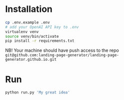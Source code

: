 # Installation

```bash
cp .env.example .env
# add your OpenAI API key to .env
virtualenv venv
source venv/bin/activate
pip install -r requirements.txt
```

NB! Your machine should have push access to the repo `git@github.com:landing-page-generator/landing-page-generator.github.io.git`

# Run

```bash
python run.py 'My great idea'
```